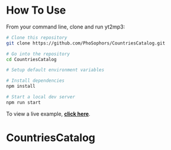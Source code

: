 # How To Use 

From your command line, clone and run yt2mp3:

```bash
# Clone this repository
git clone https://github.com/PhoSophors/CountriesCatalog.git

# Go into the repository
cd CountriesCatalog

# Setup default environment variables

# Install dependencies
npm install

# Start a local dev server
npm run start
```
To view a live example, **[click here](https://country-catalogs.vercel.app/)**.

# CountriesCatalog
